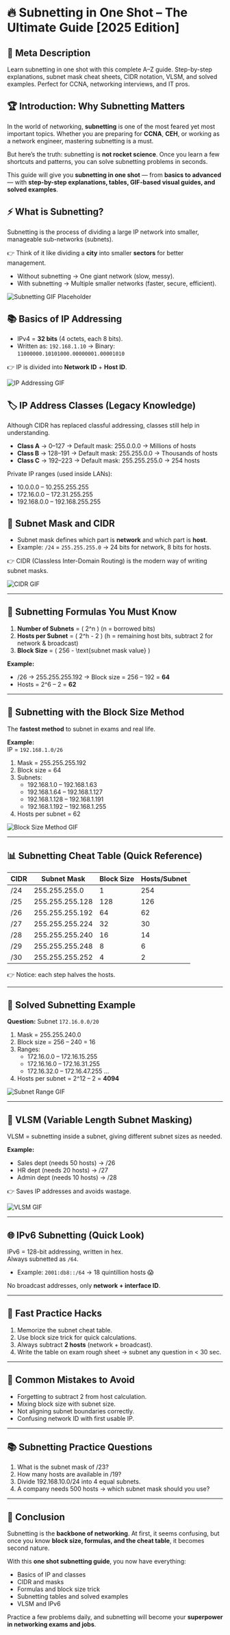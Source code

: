 # 🔥 Subnetting in One Shot – The Ultimate Guide [2025 Edition]

## 📌 Meta Description
Learn subnetting in one shot with this complete A–Z guide. Step-by-step explanations, subnet mask cheat sheets, CIDR notation, VLSM, and solved examples. Perfect for CCNA, networking interviews, and IT pros.



## 🏆 Introduction: Why Subnetting Matters
In the world of networking, **subnetting** is one of the most feared yet most important topics. Whether you are preparing for **CCNA**, **CEH**, or working as a network engineer, mastering subnetting is a must.  

But here’s the truth: subnetting is **not rocket science**. Once you learn a few shortcuts and patterns, you can solve subnetting problems in seconds.  

This guide will give you **subnetting in one shot** — from **basics to advanced** — with **step-by-step explanations, tables, GIF-based visual guides, and solved examples**.  



## ⚡ What is Subnetting?
Subnetting is the process of dividing a large IP network into smaller, manageable sub-networks (subnets).  

👉 Think of it like dividing a **city** into smaller **sectors** for better management.  

- Without subnetting → One giant network (slow, messy).  
- With subnetting → Multiple smaller networks (faster, secure, efficient).  

![Subnetting GIF Placeholder](subnetting-split.gif)


## 📚 Basics of IP Addressing
- IPv4 = **32 bits** (4 octets, each 8 bits).  
- Written as: `192.168.1.10` → Binary: `11000000.10101000.00000001.00001010`  

👉 IP is divided into **Network ID** + **Host ID**.  

![IP Addressing GIF](ip-bits.gif)



## 🏷️ IP Address Classes (Legacy Knowledge)
Although CIDR has replaced classful addressing, classes still help in understanding.  

- **Class A** → 0–127 → Default mask: 255.0.0.0 → Millions of hosts  
- **Class B** → 128–191 → Default mask: 255.255.0.0 → Thousands of hosts  
- **Class C** → 192–223 → Default mask: 255.255.255.0 → 254 hosts  

Private IP ranges (used inside LANs):  
- 10.0.0.0 – 10.255.255.255  
- 172.16.0.0 – 172.31.255.255  
- 192.168.0.0 – 192.168.255.255  



## 🧩 Subnet Mask and CIDR
- Subnet mask defines which part is **network** and which part is **host**.  
- Example: `/24` = `255.255.255.0` → 24 bits for network, 8 bits for hosts.  

👉 CIDR (Classless Inter-Domain Routing) is the modern way of writing subnet masks.  

![CIDR GIF](cidr-mask.gif)

---

## 📐 Subnetting Formulas You Must Know
1. **Number of Subnets** = \( 2^n \) (n = borrowed bits)  
2. **Hosts per Subnet** = \( 2^h - 2 \) (h = remaining host bits, subtract 2 for network & broadcast)  
3. **Block Size** = \( 256 - \text{subnet mask value} \)  

**Example:**  
- /26 → 255.255.255.192 → Block size = 256 – 192 = **64**  
- Hosts = 2^6 – 2 = **62**  

---

## 🚀 Subnetting with the Block Size Method
The **fastest method** to subnet in exams and real life.  

**Example:**  
IP = `192.168.1.0/26`  

1. Mask = 255.255.255.192  
2. Block size = 64  
3. Subnets:  
   - 192.168.1.0 – 192.168.1.63  
   - 192.168.1.64 – 192.168.1.127  
   - 192.168.1.128 – 192.168.1.191  
   - 192.168.1.192 – 192.168.1.255  
4. Hosts per subnet = 62  

![Block Size Method GIF](block-size.gif)

---

## 📊 Subnetting Cheat Table (Quick Reference)

| CIDR | Subnet Mask       | Block Size | Hosts/Subnet |
|------|-------------------|------------|--------------|
| /24  | 255.255.255.0     | 1          | 254          |
| /25  | 255.255.255.128   | 128        | 126          |
| /26  | 255.255.255.192   | 64         | 62           |
| /27  | 255.255.255.224   | 32         | 30           |
| /28  | 255.255.255.240   | 16         | 14           |
| /29  | 255.255.255.248   | 8          | 6            |
| /30  | 255.255.255.252   | 4          | 2            |

👉 Notice: each step halves the hosts.

---

## 📝 Solved Subnetting Example
**Question:** Subnet `172.16.0.0/20`  

1. Mask = 255.255.240.0  
2. Block size = 256 – 240 = 16  
3. Ranges:  
   - 172.16.0.0 – 172.16.15.255  
   - 172.16.16.0 – 172.16.31.255  
   - 172.16.32.0 – 172.16.47.255 …  
4. Hosts per subnet = 2^12 – 2 = **4094**  

![Subnet Range GIF](subnet-ranges.gif)

---

## 🎯 VLSM (Variable Length Subnet Masking)
VLSM = subnetting inside a subnet, giving different subnet sizes as needed.  

**Example:**  
- Sales dept (needs 50 hosts) → /26  
- HR dept (needs 20 hosts) → /27  
- Admin dept (needs 10 hosts) → /28  

👉 Saves IP addresses and avoids wastage.  

![VLSM GIF](vlsm.gif)

---

## 🌐 IPv6 Subnetting (Quick Look)
IPv6 = 128-bit addressing, written in hex.  
Always subnetted as `/64`.  

- Example: `2001:db8::/64` → 18 quintillion hosts 😱  

No broadcast addresses, only **network + interface ID**.  

---

## 🔑 Fast Practice Hacks
1. Memorize the subnet cheat table.  
2. Use block size trick for quick calculations.  
3. Always subtract **2 hosts** (network + broadcast).  
4. Write the table on exam rough sheet → subnet any question in < 30 sec.  

---

## 📌 Common Mistakes to Avoid
- Forgetting to subtract 2 from host calculation.  
- Mixing block size with subnet size.  
- Not aligning subnet boundaries correctly.  
- Confusing network ID with first usable IP.  

---

## 📚 Subnetting Practice Questions
1. What is the subnet mask of /23?  
2. How many hosts are available in /19?  
3. Divide 192.168.10.0/24 into 4 equal subnets.  
4. A company needs 500 hosts → which subnet mask should you use?  

---

## 🏁 Conclusion
Subnetting is the **backbone of networking**. At first, it seems confusing, but once you know **block size, formulas, and the cheat table**, it becomes second nature.  

With this **one shot subnetting guide**, you now have everything:  
- Basics of IP and classes  
- CIDR and masks  
- Formulas and block size trick  
- Subnetting tables and solved examples  
- VLSM and IPv6  

Practice a few problems daily, and subnetting will become your **superpower in networking exams and jobs**.
```


